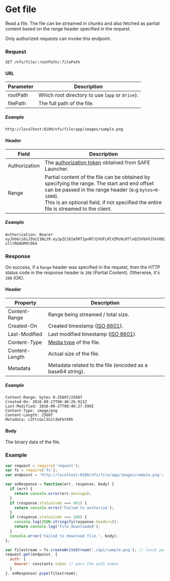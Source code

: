 # Get file

Read a file. The file can be streamed in chunks and also fetched as partial content based on the range header specified in the request.

Only authorized requests can invoke this endpoint.

### Request

```
GET /nfs/file/:rootPath/:filePath
```

#### URL

| Parameter | Description |
| --- | --- |
| rootPath | Which root directory to use (`app` or `drive`). |
| filePath | The full path of the file. |

##### Example

```
http://localhost:8100/nfs/file/app/images/sample.png
```

#### Header

| Field | Description |
| --- | --- |
| Authorization | The [authorization token](/auth) obtained from SAFE Launcher. |
| Range | Partial content of the file can be obtained by specifying the range. The start and end offset can be passed in the range header (e.g `bytes=0-1000`).<br>This is an optional field, if not specified the entire file is streamed to the client. |

##### Example

```
Authorization: Bearer eyJhbGciOiJIUzI1NiJ9.eyJpZCI6Im5RT1poRFJ2VUFLRlVZMzNiRTlnQ25VbVVJSkV0Q2lmYk4zYjE1dXZ2TlU9In0.OTKcHQ9VUKYzBXH_MqeWR4UcHFJV-xlllR68UM9l0b4
```

### Response

On success, if a `Range` header was specified in the request, then the HTTP status code in the response header is `206` (Partial Content). Otherwise, it's `200` (OK).

#### Header

| Property | Description |
| --- | --- |
| Content-Range | Range being streamed / total size. |
| Created-On | Created timestamp ([ISO 8601](https://en.wikipedia.org/wiki/ISO_8601)). |
| Last-Modified | Last modified timestamp ([ISO 8601](https://en.wikipedia.org/wiki/ISO_8601)). |
| Content-Type | [Media type](https://www.iana.org/assignments/media-types/media-types.xhtml) of the file. |
| Content-Length | Actual size of the file. |
| Metadata | Metadata related to the file (encoded as a base64 string). |

##### Example

```
Content-Range: bytes 0-25607/25607
Created-On: 2016-09-27T08:46:26.921Z
Last-Modified: 2016-09-27T08:46:27.599Z
Content-Type: image/png
Content-Length: 25607
Metadata: c2FtcGxlIG1ldGFkYXRh
```

#### Body

The binary data of the file.

### Example

```js
var request = require('request');
var fs = require('fs');
var endpoint = 'http://localhost:8100/nfs/file/app/images/sample.png';

var onResponse = function(err, response, body) {
  if (err) {
    return console.error(err.message);
  }
  if (response.statusCode === 401) {
    return console.error('Failed to authorize');
  }
  if (response.statusCode === 200) {
    console.log(JSON.stringify(response.headers));
    return console.log('File downloaded');
  }
  console.error('Failed to download file.', body);
};

var filestream = fs.createWriteStream('./api/sample.png'); // local path
request.get(endpoint, {
  auth: {
    bearer: constants.token // pass the auth token
  }
}, onResponse).pipe(filestream);
```
